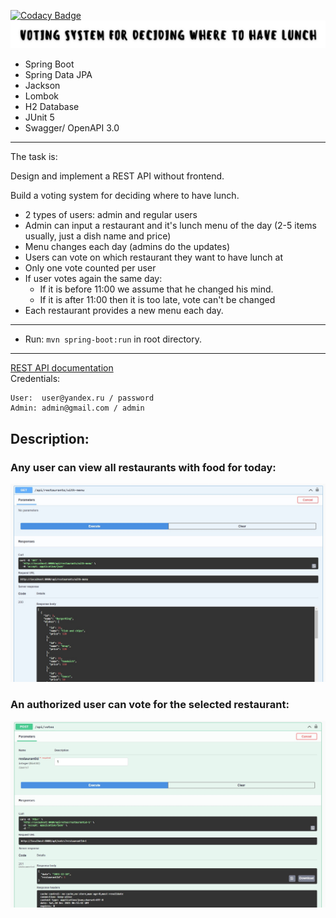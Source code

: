 [![Codacy Badge](https://app.codacy.com/project/badge/Grade/ac226ae60c644f89980ea354b887b211)](https://www.codacy.com/gh/ZenurAlimov/restaurant-voting/dashboard)
![head-image.jpg](head-image.jpg)
- Spring Boot
- Spring Data JPA
- Jackson
- Lombok
- H2 Database
- JUnit 5
- Swagger/ OpenAPI 3.0
-----------------------------------------------------
The task is:

Design and implement a REST API without frontend.

Build a voting system for deciding where to have lunch.

* 2 types of users: admin and regular users
* Admin can input a restaurant and it's lunch menu of the day (2-5 items usually, just a dish name and price)
* Menu changes each day (admins do the updates)
* Users can vote on which restaurant they want to have lunch at
* Only one vote counted per user
* If user votes again the same day:
  - If it is before 11:00 we assume that he changed his mind.
  - If it is after 11:00 then it is too late, vote can't be changed
* Each restaurant provides a new menu each day.
-----------------------------------------------------
- Run: `mvn spring-boot:run` in root directory.
-----------------------------------------------------
[REST API documentation](http://localhost:8080/swagger-ui.html)  
Credentials:
```
User:  user@yandex.ru / password
Admin: admin@gmail.com / admin
```

## Description:
### Аny user can view all restaurants with food for today:
![swagger-screen-get.jpg](swagger-screen-get.jpg)
### An authorized user can vote for the selected restaurant:
![swagger-screen-post.jpg](swagger-screen-post.jpg)
